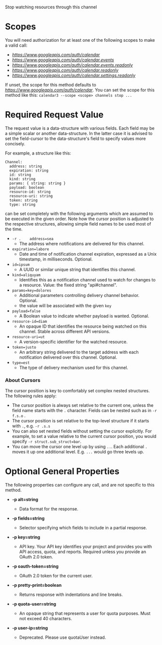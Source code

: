 Stop watching resources through this channel
# Scopes

You will need authorization for at least one of the following scopes to make a valid call:

* *https://www.googleapis.com/auth/calendar*
* *https://www.googleapis.com/auth/calendar.events*
* *https://www.googleapis.com/auth/calendar.events.readonly*
* *https://www.googleapis.com/auth/calendar.readonly*
* *https://www.googleapis.com/auth/calendar.settings.readonly*

If unset, the scope for this method defaults to *https://www.googleapis.com/auth/calendar*.
You can set the scope for this method like this: `calendar3 --scope <scope> channels stop ...`
# Required Request Value

The request value is a data-structure with various fields. Each field may be a simple scalar or another data-structure.
In the latter case it is advised to set the field-cursor to the data-structure's field to specify values more concisely.

For example, a structure like this:
```
Channel:
  address: string
  expiration: string
  id: string
  kind: string
  params: { string: string }
  payload: boolean
  resource-id: string
  resource-uri: string
  token: string
  type: string

```

can be set completely with the following arguments which are assumed to be executed in the given order. Note how the cursor position is adjusted to the respective structures, allowing simple field names to be used most of the time.

* `-r .    address=sea`
    - The address where notifications are delivered for this channel.
* `expiration=labore`
    - Date and time of notification channel expiration, expressed as a Unix timestamp, in milliseconds. Optional.
* `id=ipsum`
    - A UUID or similar unique string that identifies this channel.
* `kind=aliquyam`
    - Identifies this as a notification channel used to watch for changes to a resource. Value: the fixed string &#34;api#channel&#34;.
* `params=key=dolores`
    - Additional parameters controlling delivery channel behavior. Optional.
    - the value will be associated with the given `key`
* `payload=false`
    - A Boolean value to indicate whether payload is wanted. Optional.
* `resource-id=diam`
    - An opaque ID that identifies the resource being watched on this channel. Stable across different API versions.
* `resource-uri=ut`
    - A version-specific identifier for the watched resource.
* `token=justo`
    - An arbitrary string delivered to the target address with each notification delivered over this channel. Optional.
* `type=est`
    - The type of delivery mechanism used for this channel.


### About Cursors

The cursor position is key to comfortably set complex nested structures. The following rules apply:

* The cursor position is always set relative to the current one, unless the field name starts with the `.` character. Fields can be nested such as in `-r f.s.o` .
* The cursor position is set relative to the top-level structure if it starts with `.`, e.g. `-r .s.s`
* You can also set nested fields without setting the cursor explicitly. For example, to set a value relative to the current cursor position, you would specify `-r struct.sub_struct=bar`.
* You can move the cursor one level up by using `..`. Each additional `.` moves it up one additional level. E.g. `...` would go three levels up.

# Optional General Properties

The following properties can configure any call, and are not specific to this method.

* **-p alt=string**
    - Data format for the response.

* **-p fields=string**
    - Selector specifying which fields to include in a partial response.

* **-p key=string**
    - API key. Your API key identifies your project and provides you with API access, quota, and reports. Required unless you provide an OAuth 2.0 token.

* **-p oauth-token=string**
    - OAuth 2.0 token for the current user.

* **-p pretty-print=boolean**
    - Returns response with indentations and line breaks.

* **-p quota-user=string**
    - An opaque string that represents a user for quota purposes. Must not exceed 40 characters.

* **-p user-ip=string**
    - Deprecated. Please use quotaUser instead.
